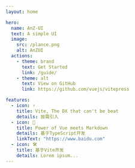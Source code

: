 ```yaml
---
layout: home

hero:
  name: AnZ-UI
  text: A simple UI
  image:
    src: /plance.png
    alt: AnZUI
  actions:
    - theme: brand
      text: Get Started
      link: /guide/
    - theme: alt
      text: View on GitHub
      link: https://github.com/vuejs/vitepress

features:
  - icon: ⚡️
    title: Vite, The DX that can't be beat
    details: 按需引入
  - icon: 🖖
    title: Power of Vue meets Markdown
    details: 基于TypeScript开发
    linkText: "https://www.baidu.com"
  - icon: 🛠️
    title: 基于Vite开发
    details: Lorem ipsum...
---
```


